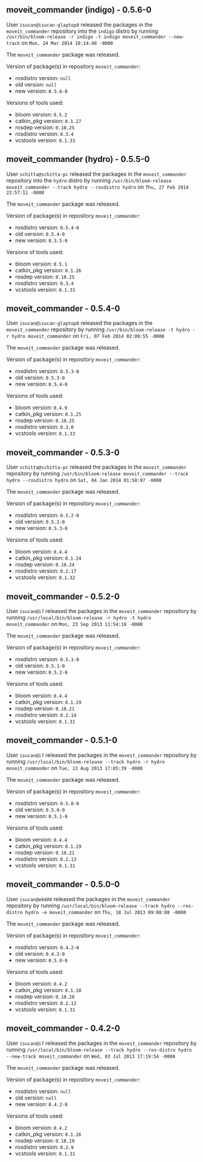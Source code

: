## moveit_commander (indigo) - 0.5.6-0

User `isucan@isucan-glaptop0` released the packages in the `moveit_commander` repository into the `indigo` distro by running `/usr/bin/bloom-release -r indigo -t indigo moveit_commander --new-track` on `Mon, 24 Mar 2014 18:14:48 -0000`

The `moveit_commander` package was released.

Version of package(s) in repository `moveit_commander`:
- rosdistro version: `null`
- old version: `null`
- new version: `0.5.6-0`

Versions of tools used:
- bloom version: `0.5.2`
- catkin_pkg version: `0.1.27`
- rosdep version: `0.10.25`
- rosdistro version: `0.3.4`
- vcstools version: `0.1.33`


## moveit_commander (hydro) - 0.5.5-0

User `schitta@schitta-pc` released the packages in the `moveit_commander` repository into the `hydro` distro by running `/usr/bin/bloom-release moveit_commander --track hydro --rosdistro hydro` on `Thu, 27 Feb 2014 22:57:11 -0000`

The `moveit_commander` package was released.

Version of package(s) in repository `moveit_commander`:
- rosdistro version: `0.5.4-0`
- old version: `0.5.4-0`
- new version: `0.5.5-0`

Versions of tools used:
- bloom version: `0.5.1`
- catkin_pkg version: `0.1.26`
- rosdep version: `0.10.25`
- rosdistro version: `0.3.4`
- vcstools version: `0.1.33`


## moveit_commander - 0.5.4-0

User `isucan@isucan-glaptop0` released the packages in the `moveit_commander` repository by running `/usr/bin/bloom-release -t hydro -r hydro moveit_commander` on `Fri, 07 Feb 2014 02:09:55 -0000`

The `moveit_commander` package was released.

Version of package(s) in repository `moveit_commander`:
- rosdistro version: `0.5.3-0`
- old version: `0.5.3-0`
- new version: `0.5.4-0`

Versions of tools used:
- bloom version: `0.4.9`
- catkin_pkg version: `0.1.25`
- rosdep version: `0.10.25`
- rosdistro version: `0.3.0`
- vcstools version: `0.1.33`


## moveit_commander - 0.5.3-0

User `schitta@schitta-pc` released the packages in the `moveit_commander` repository by running `/usr/bin/bloom-release moveit_commander --track hydro --rosdistro hydro` on `Sat, 04 Jan 2014 01:50:07 -0000`

The `moveit_commander` package was released.

Version of package(s) in repository `moveit_commander`:
- rosdistro version: `0.5.2-0`
- old version: `0.5.2-0`
- new version: `0.5.3-0`

Versions of tools used:
- bloom version: `0.4.4`
- catkin_pkg version: `0.1.24`
- rosdep version: `0.10.24`
- rosdistro version: `0.2.17`
- vcstools version: `0.1.32`


## moveit_commander - 0.5.2-0

User `isucan@i7` released the packages in the `moveit_commander` repository by running `/usr/local/bin/bloom-release -r hydro -t hydro moveit_commander` on `Mon, 23 Sep 2013 11:54:18 -0000`

The `moveit_commander` package was released.

Version of package(s) in repository `moveit_commander`:
- rosdistro version: `0.5.1-0`
- old version: `0.5.1-0`
- new version: `0.5.2-0`

Versions of tools used:
- bloom version: `0.4.4`
- catkin_pkg version: `0.1.19`
- rosdep version: `0.10.21`
- rosdistro version: `0.2.14`
- vcstools version: `0.1.31`


## moveit_commander - 0.5.1-0

User `isucan@i7` released the packages in the `moveit_commander` repository by running `/usr/local/bin/bloom-release --track hydro -r hydro moveit_commander` on `Tue, 13 Aug 2013 17:05:39 -0000`

The `moveit_commander` package was released.

Version of package(s) in repository `moveit_commander`:
- rosdistro version: `0.5.0-0`
- old version: `0.5.0-0`
- new version: `0.5.1-0`

Versions of tools used:
- bloom version: `0.4.4`
- catkin_pkg version: `0.1.19`
- rosdep version: `0.10.21`
- rosdistro version: `0.2.13`
- vcstools version: `0.1.31`


## moveit_commander - 0.5.0-0

User `isucan@e6400` released the packages in the `moveit_commander` repository by running `/usr/local/bin/bloom-release --track hydro --ros-distro hydro -e moveit_commander` on `Thu, 18 Jul 2013 09:08:08 -0000`

The `moveit_commander` package was released.

Version of package(s) in repository `moveit_commander`:
- rosdistro version: `0.4.2-0`
- old version: `0.4.2-0`
- new version: `0.5.0-0`

Versions of tools used:
- bloom version: `0.4.2`
- catkin_pkg version: `0.1.18`
- rosdep version: `0.10.20`
- rosdistro version: `0.2.12`
- vcstools version: `0.1.31`


## moveit_commander - 0.4.2-0

User `isucan@i7` released the packages in the `moveit_commander` repository by running `/usr/local/bin/bloom-release --track hydro --ros-distro hydro --new-track moveit_commander` on `Wed, 03 Jul 2013 17:19:54 -0000`

The `moveit_commander` package was released.

Version of package(s) in repository `moveit_commander`:
- rosdistro version: `null`
- old version: `null`
- new version: `0.4.2-0`

Versions of tools used:
- bloom version: `0.4.2`
- catkin_pkg version: `0.1.16`
- rosdep version: `0.10.19`
- rosdistro version: `0.2.9`
- vcstools version: `0.1.31`


